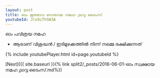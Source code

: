 ```yaml
---
layout: post
title: ഓം ഭൂതഭാവ ണാതായ നമഹ ൧൦൮ ടൈംസ്
youtubeId: Jlo9iTh5W3A
---
```

 
 
 ഓം പവിത്രയ നമഹ 
 
 -  ആരാണ് വിശുദ്ധൻ / ഇടിമുഴക്കത്തിൽ നിന്ന് നമ്മെ രക്ഷിക്കുന്നത് 
 
  
 
  
 
 
 
 
 
 


{% include youtubePlayer.html id=page.youtubeId %}
 
[Next]({{ site.baseurl }}{% link  split2/_posts/2016-06-01-ഓം സ്വക്ഷായ നമഹ ൧൦൮ ടൈംസ്.md%})
 
